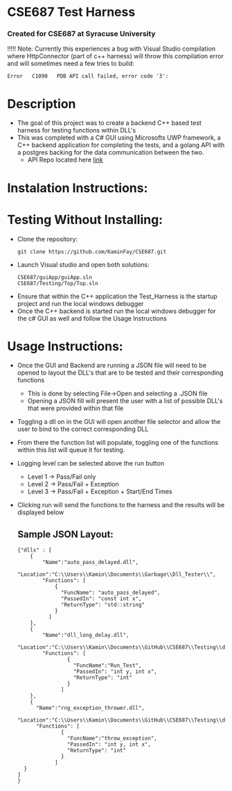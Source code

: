 # CSE687 Test Harness
### Created for CSE687 at Syracuse University

!!!!! Note: Currently this experiences a bug with Visual Studio compilation where HttpConnector (part of c++ harness) will throw this compilation error and will sometimes need a few tries to build:

```
Error	C1090	PDB API call failed, error code '3': 
```

# Description
- The goal of this project was to create a backend C++ based test harness for testing functions within DLL's
- This was completed with a C# GUI using Microsofts UWP framework, a C++ backend application for completing the tests, and a golang API with a postgres backing for the data communication between the two.
  - API Repo located here [link](https://github.com/KaminFay/CSE687_API)
  
# Instalation Instructions:



# Testing Without Installing:

- Clone the repository:
  ```
  git clone https://github.com/KaminFay/CSE687.git
  ```
- Launch Visual studio and open both solutions:
  ```
  CSE687/guiApp/guiApp.sln
  CSE687/Testing/Top/Top.sln
  ```
- Ensure that within the C++ application the Test_Harness is the startup project and run the local windows debugger
- Once the C++ backend is started run the local windows debugger for the c# GUI as well and follow the Usage Instructions

# Usage Instructions:

- Once the GUI and Backend are running a JSON file will need to be opened to layout the DLL's that are to be tested and their corresponding functions
  - This is done by selecting File->Open and selecting a .JSON file
  - Opening a JSON fill will present the user with a list of possible DLL's that were provided within that file
- Toggling a dll on in the GUI will open another file selector and allow the user to bind to the correct corresponding DLL
- From there the function list will populate, toggling one of the functions within this list will queue it for testing.
- Logging level can be selected above the run button
  - Level 1 -> Pass/Fail only
  - Level 2 -> Pass/Fail + Exception
  - Level 3 -> Pass/Fail + Exception + Start/End Times
- Clicking run will send the functions to the harness and the results will be displayed below

  ## Sample JSON Layout:

  ```
  {"dlls" : [
      {
          "Name":"auto_pass_delayed.dll",
          "Location":"C:\\Users\\Kamin\\Documents\\Garbage\\Dll_Tester\\",
          "Functions": [
              {
                "FuncName": "auto_pass_delayed",
                "PassedIn": "const int x",
                "ReturnType": "std::string"
              }
            ]
      },
      {
          "Name":"dll_long_delay.dll",
          "Location":"C:\\Users\\Kamin\\Documents\\GitHub\\CSE687\\Testing\\dll_files\\dll_long_delay.dll",
          "Functions": [
                  {
                    "FuncName":"Run_Test",
                    "PassedIn": "int y, int x",
                    "ReturnType": "int"
                  }
                ]
      },
      {
        "Name":"rng_exception_thrower.dll",
        "Location":"C:\\Users\\Kamin\\Documents\\GitHub\\CSE687\\Testing\\dll_files\\rng_exception_thrower.dll",
        "Functions": [
                {
                  "FuncName":"throw_exception",
                  "PassedIn": "int y, int x",
                  "ReturnType": "int"
                }
              ]
    }
  ]
  }
  ```
  
